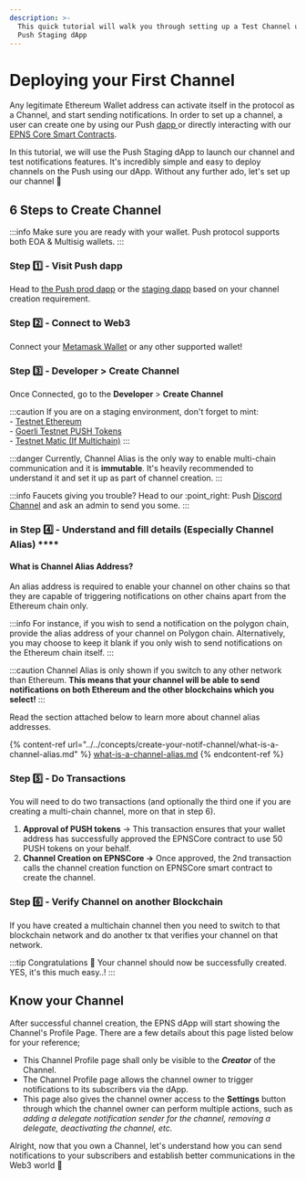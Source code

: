 ```yaml
---
description: >-
  This quick tutorial will walk you through setting up a Test Channel using the
  Push Staging dApp
---
```


# Deploying your First Channel

Any legitimate Ethereum Wallet address can activate itself in the protocol as a Channel, and start sending notifications. In order to set up a channel, a user can create one by using our Push [dapp ](https://app.push.org/)or directly interacting with our [EPNS Core Smart Contracts](../../developer-tooling/push-smart-contracts/epns-core-contract/channel-creation-process-on-smart-contract.md).

In this tutorial, we will use the Push Staging dApp to launch our channel and test notifications features. It's incredibly simple and easy to deploy channels on the Push using our dApp. Without any further ado, let's set up our channel 🚀

## 6 Steps to Create Channel

:::info
Make sure you are ready with your wallet. Push protocol supports both EOA & Multisig wallets.
:::

### Step 1️⃣ - Visit Push dapp

Head to [the Push prod dapp](http://app.push.org/) or the [staging dapp](https://staging.push.org/#/channels) based on your channel creation requirement.&#x20;

### Step 2️⃣ - Connect to Web3

Connect your [Metamask Wallet](https://metamask.io/) or any other supported wallet!&#x20;

<!-- ![Push dApp](<../../.gitbook/assets/Screenshot 2022-06-30 at 5.12.24 PM.png>) -->

### Step 3️⃣ - **Developer** > **Create Channel**

Once Connected, go to the **Developer** > **Create Channel**

<!-- <figure><img src="../../.gitbook/assets/Screenshot 2022-09-05 at 12.27.22 AM.png" alt=""><figcaption><p>Create Channel Page</p></figcaption></figure> -->

:::caution
If you are on a staging environment, don't forget to mint:\
\- [Testnet Ethereum](https://faucet.paradigm.xyz/)\
\- [Goerli Testnet PUSH Tokens](https://goerli.etherscan.io/address/0x2b9bE9259a4F5Ba6344c1b1c07911539642a2D33)\
\- [Testnet Matic (If Multichain)](https://faucet.polygon.technology/)
:::

:::danger
Currently, Channel Alias is the only way to enable multi-chain communication and it is **immutable**. It's heavily recommended to understand it and set it up as part of channel creation.
:::

:::info
Faucets giving you trouble? Head to our :point\_right: Push [Discord Channel](https://discord.com/invite/pushprotocol) and ask an admin to send you some.
:::

### in Step 4️⃣ - Understand and fill details (Especially Channel Alias) ****&#x20;

<!-- <figure><img src="../../.gitbook/assets/Screenshot 2022-09-05 at 2.30.03 AM.png" alt=""><figcaption><p>Channel Alias is immutable in Push Protocol v1 and can't be changed later</p></figcaption></figure> -->

#### What is Channel Alias Address?

An alias address is required to enable your channel on other chains so that they are capable of triggering notifications on other chains apart from the Ethereum chain only.&#x20;

:::info
For instance, if you wish to send a notification on the polygon chain, provide the alias address of your channel on Polygon chain. Alternatively, you may choose to keep it blank if you only wish to send notifications on the Ethereum chain itself.
:::

:::caution
Channel Alias is only shown if you switch to any other network than Ethereum. **This means that your channel will be able to send notifications on both Ethereum and the other blockchains which you select!**
:::

Read the section attached below to learn more about channel alias addresses.

{% content-ref url="../../concepts/create-your-notif-channel/what-is-a-channel-alias.md" %}
[what-is-a-channel-alias.md](../../concepts/create-your-notif-channel/what-is-a-channel-alias.md)
{% endcontent-ref %}

### **Step** 5️⃣ - Do Transactions

You will need to do two transactions (and optionally the third one if you are creating a multi-chain channel, more on that in step 6).

1. **Approval of PUSH tokens** -> This transaction ensures that your wallet address has successfully approved the EPNSCore contract to use 50 PUSH tokens on your behalf.
2. **Channel Creation on EPNSCore ->** Once approved, the 2nd transaction calls the channel creation function on EPNSCore smart contract to create the channel.

<!-- <figure><img src="../../.gitbook/assets/Screenshot 2022-09-05 at 2.27.04 AM.png" alt=""><figcaption></figcaption></figure> -->

### **Step** 6️⃣ - Verify Channel on another Blockchain

If you have created a multichain channel then you need to switch to that blockchain network and do another tx that verifies your channel on that network.

<!-- <figure><img src="../../.gitbook/assets/Screenshot 2022-09-05 at 2.33.17 AM.png" alt=""><figcaption></figcaption></figure> -->

:::tip
Congratulations 🎉 Your channel should now be successfully created. YES, it's this much easy..!
:::

## Know your Channel

<!-- <figure><img src="../../.gitbook/assets/Screenshot 2022-09-05 at 2.44.05 AM.png" alt=""><figcaption><p>Channel Dashboard</p></figcaption></figure> -->

After successful channel creation, the EPNS dApp will start showing the Channel's Profile Page. There are a few details about this page listed below for your reference;

* This Channel Profile page shall only be visible to the _**Creator**_ of the Channel.
* The Channel Profile page allows the channel owner to trigger notifications to its subscribers via the dApp.
* This page also gives the channel owner access to the **Settings** button through which the channel owner can perform multiple actions, such as _adding a delegate notification sender for the channel, removing a delegate, deactivating the channel, etc._

Alright, now that you own a Channel, let's understand how you can send notifications to your subscribers and establish better communications in the Web3 world 🥳
